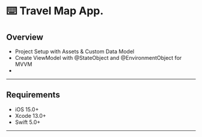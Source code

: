 ⌨️ Travel Map App.
======

Overview
------

- Project Setup with Assets & Custom Data Model
- Create ViewModel with @StateObject and @EnvironmentObject for MVVM
- 
------

Requirements
-------

- iOS 15.0+
- Xcode 13.0+
- Swift 5.0+
------

